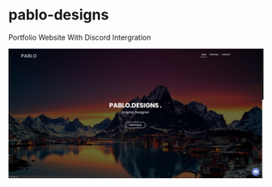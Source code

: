 # pablo-designs
Portfolio Website With Discord Intergration


![](https://github.com/0II/pablo-designs/blob/master/preview/2.jpg)

